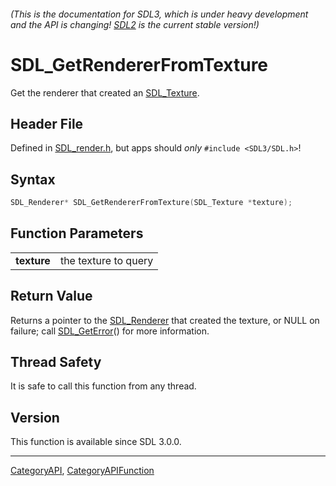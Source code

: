###### (This is the documentation for SDL3, which is under heavy development and the API is changing! [SDL2](https://wiki.libsdl.org/SDL2/) is the current stable version!)
# SDL_GetRendererFromTexture

Get the renderer that created an [SDL_Texture](SDL_Texture).

## Header File

Defined in [SDL_render.h](https://github.com/libsdl-org/SDL/blob/main/include/SDL3/SDL_render.h), but apps should _only_ `#include <SDL3/SDL.h>`!

## Syntax

```c
SDL_Renderer* SDL_GetRendererFromTexture(SDL_Texture *texture);

```

## Function Parameters

|                 |                      |
| --------------- | -------------------- |
| **texture**     | the texture to query |

## Return Value

Returns a pointer to the [SDL_Renderer](SDL_Renderer) that created the
texture, or NULL on failure; call [SDL_GetError](SDL_GetError)() for more
information.

## Thread Safety

It is safe to call this function from any thread.

## Version

This function is available since SDL 3.0.0.

----
[CategoryAPI](CategoryAPI), [CategoryAPIFunction](CategoryAPIFunction)

